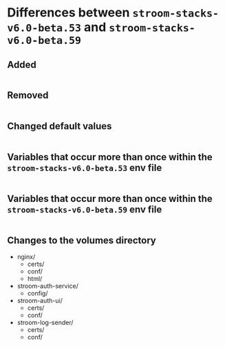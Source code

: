 # Differences between `stroom-stacks-v6.0-beta.53` and `stroom-stacks-v6.0-beta.59`

## Added

```bash
```

## Removed

```bash
```

## Changed default values

```bash
```

## Variables that occur more than once within the `stroom-stacks-v6.0-beta.53` env file

```bash
```

## Variables that occur more than once within the `stroom-stacks-v6.0-beta.59` env file

```bash
```
## Changes to the volumes directory

* nginx/
    * certs/
    * conf/
    * html/
* stroom-auth-service/
    * config/
* stroom-auth-ui/
    * certs/
    * conf/
* stroom-log-sender/
    * certs/
    * conf/
<!-- vim: set filetype=markdown -->